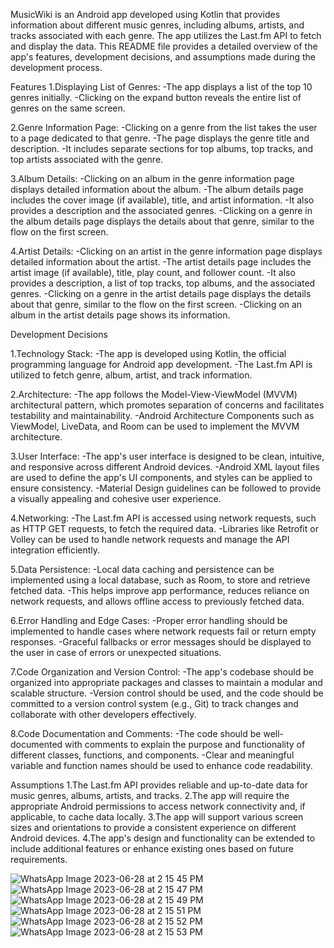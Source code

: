 MusicWiki is an Android app developed using Kotlin that provides information about different music genres, including albums, artists, and tracks associated with each genre. The app utilizes the Last.fm API to fetch and display the data. This README file provides a detailed overview of the app's features, development decisions, and assumptions made during the development process.

Features
1.Displaying List of Genres:
  -The app displays a list of the top 10 genres initially.
  -Clicking on the expand button reveals the entire list of genres on the same screen.

2.Genre Information Page:
  -Clicking on a genre from the list takes the user to a page dedicated to that genre.
  -The page displays the genre title and description.
  -It includes separate sections for top albums, top tracks, and top artists associated with the genre.

3.Album Details:
  -Clicking on an album in the genre information page displays detailed information about the album.
  -The album details page includes the cover image (if available), title, and artist information.
  -It also provides a description and the associated genres.
  -Clicking on a genre in the album details page displays the details about that genre, similar to the flow on the first screen.

4.Artist Details:
  -Clicking on an artist in the genre information page displays detailed information about the artist.
  -The artist details page includes the artist image (if available), title, play count, and follower count.
  -It also provides a description, a list of top tracks, top albums, and the associated genres.
  -Clicking on a genre in the artist details page displays the details about that genre, similar to the flow on the first screen.
  -Clicking on an album in the artist details page shows its information.


Development Decisions

1.Technology Stack:
  -The app is developed using Kotlin, the official programming language for Android app development.
  -The Last.fm API is utilized to fetch genre, album, artist, and track information.

2.Architecture:
  -The app follows the Model-View-ViewModel (MVVM) architectural pattern, which promotes separation of concerns and facilitates testability and maintainability.
  -Android Architecture Components such as ViewModel, LiveData, and Room can be used to implement the MVVM architecture.

3.User Interface:
  -The app's user interface is designed to be clean, intuitive, and responsive across different Android devices.
  -Android XML layout files are used to define the app's UI components, and styles can be applied to ensure consistency.
  -Material Design guidelines can be followed to provide a visually appealing and cohesive user experience.

4.Networking:
  -The Last.fm API is accessed using network requests, such as HTTP GET requests, to fetch the required data.
  -Libraries like Retrofit or Volley can be used to handle network requests and manage the API integration efficiently.

5.Data Persistence:
  -Local data caching and persistence can be implemented using a local database, such as Room, to store and retrieve fetched data.
  -This helps improve app performance, reduces reliance on network requests, and allows offline access to previously fetched data.

6.Error Handling and Edge Cases:
  -Proper error handling should be implemented to handle cases where network requests fail or return empty responses.
  -Graceful fallbacks or error messages should be displayed to the user in case of errors or unexpected situations.

7.Code Organization and Version Control:
  -The app's codebase should be organized into appropriate packages and classes to maintain a modular and scalable structure.
  -Version control should be used, and the code should be committed to a version control system (e.g., Git) to track changes and collaborate with other developers effectively.

8.Code Documentation and Comments:
  -The code should be well-documented with comments to explain the purpose and functionality of different classes, functions, and components.
  -Clear and meaningful variable and function names should be used to enhance code readability.

Assumptions
1.The Last.fm API provides reliable and up-to-date data for music genres, albums, artists, and tracks.
2.The app will require the appropriate Android permissions to access network connectivity and, if applicable, to cache data locally.
3.The app will support various screen sizes and orientations to provide a consistent experience on different Android devices.
4.The app's design and functionality can be extended to include additional features or enhance existing ones based on future requirements.

![WhatsApp Image 2023-06-28 at 2 15 45 PM](https://github.com/Mandil-18/Music_Wiki/assets/88775131/a79cb549-7fd5-4f36-9058-327ccc88f2ee)
![WhatsApp Image 2023-06-28 at 2 15 47 PM](https://github.com/Mandil-18/Music_Wiki/assets/88775131/a12c6026-293c-4e68-a967-b95fd22e61cb)
![WhatsApp Image 2023-06-28 at 2 15 49 PM](https://github.com/Mandil-18/Music_Wiki/assets/88775131/9683cadb-9420-46d7-8d20-d98f28f2e27c)
![WhatsApp Image 2023-06-28 at 2 15 51 PM](https://github.com/Mandil-18/Music_Wiki/assets/88775131/31dfd244-c1c0-4844-b5c6-2019b9787b9b)
![WhatsApp Image 2023-06-28 at 2 15 52 PM](https://github.com/Mandil-18/Music_Wiki/assets/88775131/79e6d30a-971b-491e-a2ef-c1db411772ae)
![WhatsApp Image 2023-06-28 at 2 15 53 PM](https://github.com/Mandil-18/Music_Wiki/assets/88775131/8e179e71-a8a5-4bc3-a006-aec8bb8629e2)
